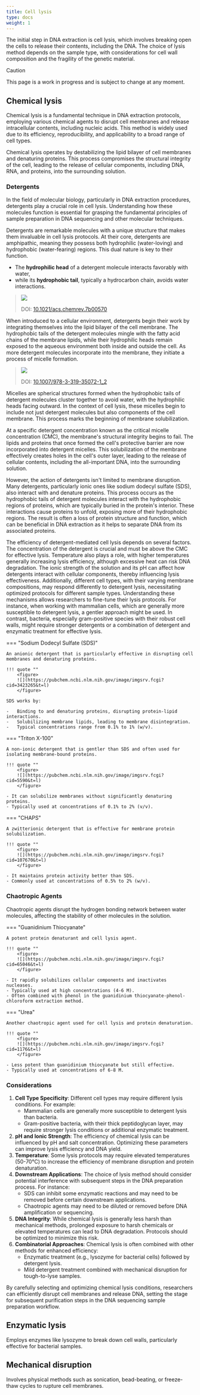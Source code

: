 ```yaml
---
title: Cell lysis
type: docs
weight: 1
---
```




The initial step in DNA extraction is cell lysis, which involves breaking open the cells to release their contents, including the DNA.
The choice of lysis method depends on the sample type, with considerations for cell wall composition and the fragility of the genetic material.

> [!CAUTION]
> 
> This page is a work in progress and is subject to change at any moment.

## Chemical lysis

Chemical lysis is a fundamental technique in DNA extraction protocols, employing various chemical agents to disrupt cell membranes and release intracellular contents, including nucleic acids.
This method is widely used due to its efficiency, reproducibility, and applicability to a broad range of cell types.

Chemical lysis operates by destabilizing the lipid bilayer of cell membranes and denaturing proteins.
This process compromises the structural integrity of the cell, leading to the release of cellular components, including DNA, RNA, and proteins, into the surrounding solution.

### Detergents

In the field of molecular biology, particularly in DNA extraction procedures, detergents play a crucial role in cell lysis.
Understanding how these molecules function is essential for grasping the fundamental principles of sample preparation in DNA sequencing and other molecular techniques.

Detergents are remarkable molecules with a unique structure that makes them invaluable in cell lysis protocols.
At their core, detergents are amphipathic, meaning they possess both hydrophilic (water-loving) and hydrophobic (water-fearing) regions.
This dual nature is key to their function.

-   The **hydrophilic head** of a detergent molecule interacts favorably with water,
-   while its **hydrophobic tail**, typically a hydrocarbon chain, avoids water interactions.

> ![](https://pubs.acs.org/cms/10.1021/acs.chemrev.7b00570/asset/images/large/cr-2017-005709_0001.jpeg)
> 
> DOI: [10.1021/acs.chemrev.7b00570](https://doi.org/10.1021/acs.chemrev.7b00570)

When introduced to a cellular environment, detergents begin their work by integrating themselves into the lipid bilayer of the cell membrane.
The hydrophobic tails of the detergent molecules mingle with the fatty acid chains of the membrane lipids, while their hydrophilic heads remain exposed to the aqueous environment both inside and outside the cell.
As more detergent molecules incorporate into the membrane, they initiate a process of micelle formation.

> ![](https://www.cusabio.com/statics/images/TP-list-img02-1.png)
> 
> DOI: [10.1007/978-3-319-35072-1_2](https://doi.org/10.1007/978-3-319-35072-1_2)

Micelles are spherical structures formed when the hydrophobic tails of detergent molecules cluster together to avoid water, with the hydrophilic heads facing outward.
In the context of cell lysis, these micelles begin to include not just detergent molecules but also components of the cell membrane.
This process marks the beginning of membrane solubilization.

At a specific detergent concentration known as the critical micelle concentration (CMC), the membrane's structural integrity begins to fail.
The lipids and proteins that once formed the cell's protective barrier are now incorporated into detergent micelles.
This solubilization of the membrane effectively creates holes in the cell's outer layer, leading to the release of cellular contents, including the all-important DNA, into the surrounding solution.

However, the action of detergents isn't limited to membrane disruption.
Many detergents, particularly ionic ones like sodium dodecyl sulfate (SDS), also interact with and denature proteins.
This process occurs as the hydrophobic tails of detergent molecules interact with the hydrophobic regions of proteins, which are typically buried in the protein's interior.
These interactions cause proteins to unfold, exposing more of their hydrophobic regions.
The result is often a loss of protein structure and function, which can be beneficial in DNA extraction as it helps to separate DNA from its associated proteins.

The efficiency of detergent-mediated cell lysis depends on several factors.
The concentration of the detergent is crucial and must be above the CMC for effective lysis.
Temperature also plays a role, with higher temperatures generally increasing lysis efficiency, although excessive heat can risk DNA degradation.
The ionic strength of the solution and its pH can affect how detergents interact with cellular components, thereby influencing lysis effectiveness.
Additionally, different cell types, with their varying membrane compositions, may respond differently to detergent lysis, necessitating optimized protocols for different sample types.
Understanding these mechanisms allows researchers to fine-tune their lysis protocols.
For instance, when working with mammalian cells, which are generally more susceptible to detergent lysis, a gentler approach might be used.
In contrast, bacteria, especially gram-positive species with their robust cell walls, might require stronger detergents or a combination of detergent and enzymatic treatment for effective lysis.

=== "Sodium Dodecyl Sulfate (SDS)"

    An anionic detergent that is particularly effective in disrupting cell membranes and denaturing proteins.

    !!! quote ""
        <figure>
        ![](https://pubchem.ncbi.nlm.nih.gov/image/imgsrv.fcgi?cid=3423265&t=l)
        </figure>

    SDS works by:

    -   Binding to and denaturing proteins, disrupting protein-lipid interactions.
    -   Solubilizing membrane lipids, leading to membrane disintegration.
    -   Typical concentrations range from 0.1% to 1% (w/v).

=== "Triton X-100"

    A non-ionic detergent that is gentler than SDS and often used for isolating membrane-bound proteins.

    !!! quote ""
        <figure>
        ![](https://pubchem.ncbi.nlm.nih.gov/image/imgsrv.fcgi?cid=5590&t=l)
        </figure>

    - It can solubilize membranes without significantly denaturing proteins.
    - Typically used at concentrations of 0.1% to 2% (v/v).

=== "CHAPS"

    A zwitterionic detergent that is effective for membrane protein solubilization.

    !!! quote ""
        <figure>
        ![](https://pubchem.ncbi.nlm.nih.gov/image/imgsrv.fcgi?cid=107670&t=l)
        </figure>

    - It maintains protein activity better than SDS.
    - Commonly used at concentrations of 0.5% to 2% (w/v).

### Chaotropic Agents

Chaotropic agents disrupt the hydrogen bonding network between water molecules, affecting the stability of other molecules in the solution.

=== "Guanidinium Thiocyanate"

    A potent protein denaturant and cell lysis agent.

    !!! quote ""
        <figure>
        ![](https://pubchem.ncbi.nlm.nih.gov/image/imgsrv.fcgi?cid=65046&t=l)
        </figure>

    - It rapidly solubilizes cellular components and inactivates nucleases.
    - Typically used at high concentrations (4-6 M).
    - Often combined with phenol in the guanidinium thiocyanate-phenol-chloroform extraction method.

=== "Urea"

    Another chaotropic agent used for cell lysis and protein denaturation.

    !!! quote ""
        <figure>
        ![](https://pubchem.ncbi.nlm.nih.gov/image/imgsrv.fcgi?cid=1176&t=l)
        </figure>

    - Less potent than guanidinium thiocyanate but still effective.
    - Typically used at concentrations of 6-8 M.

### Considerations

1.  **Cell Type Specificity**: Different cell types may require different lysis conditions. For example:
    -   Mammalian cells are generally more susceptible to detergent lysis than bacteria.
    -   Gram-positive bacteria, with their thick peptidoglycan layer, may require stronger lysis conditions or additional enzymatic treatment.
2.  **pH and Ionic Strength**: The efficiency of chemical lysis can be influenced by pH and salt concentration. Optimizing these parameters can improve lysis efficiency and DNA yield.
3.  **Temperature**: Some lysis protocols may require elevated temperatures (50-70°C) to increase the efficiency of membrane disruption and protein denaturation.
4.  **Downstream Applications**: The choice of lysis method should consider potential interference with subsequent steps in the DNA preparation process. For instance:
    -   SDS can inhibit some enzymatic reactions and may need to be removed before certain downstream applications.
    -   Chaotropic agents may need to be diluted or removed before DNA amplification or sequencing.
5.  **DNA Integrity**: While chemical lysis is generally less harsh than mechanical methods, prolonged exposure to harsh chemicals or elevated temperatures can lead to DNA degradation. Protocols should be optimized to minimize this risk.
6.  **Combinatorial Approaches**: Chemical lysis is often combined with other methods for enhanced efficiency:
    -   Enzymatic treatment (e.g., lysozyme for bacterial cells) followed by detergent lysis.
    -   Mild detergent treatment combined with mechanical disruption for tough-to-lyse samples.

By carefully selecting and optimizing chemical lysis conditions, researchers can efficiently disrupt cell membranes and release DNA, setting the stage for subsequent purification steps in the DNA sequencing sample preparation workflow.

## Enzymatic lysis

Employs enzymes like lysozyme to break down cell walls, particularly effective for bacterial samples.

## Mechanical disruption

Involves physical methods such as sonication, bead-beating, or freeze-thaw cycles to rupture cell membranes.
